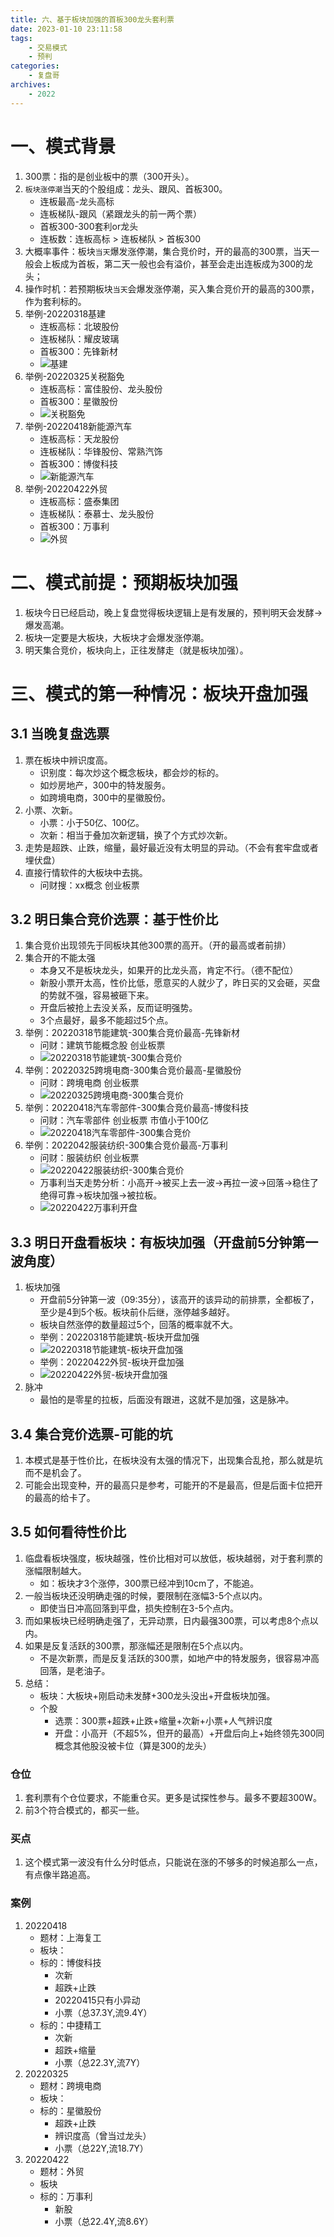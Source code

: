 ```yaml
---
title: 六、基于板块加强的首板300龙头套利票
date: 2023-01-10 23:11:58
tags: 
    - 交易模式
    - 预判
categories: 
    - 复盘哥
archives: 
    - 2022
---
```

# 一、模式背景
1. 300票：指的是创业板中的票（300开头）。
2. `板块涨停潮`当天的个股组成：龙头、跟风、首板300。
    - 连板最高-龙头高标
    - 连板梯队-跟风（紧跟龙头的前一两个票）
    - 首板300-300套利or龙头
    - 连板数：连板高标 > 连板梯队 > 首板300
3. 大概率事件：板块`当天`爆发涨停潮，集合竞价时，开的最高的300票，当天一般会上板成为首板，第二天一般也会有溢价，甚至会走出连板成为300的龙头；
4. 操作时机：若预期板块`当天`会爆发涨停潮，买入集合竞价开的最高的300票，作为套利标的。
5. 举例-20220318基建
    - 连板高标：北玻股份
    - 连板梯队：耀皮玻璃
    - 首板300：先锋新材
    - ![基建](20220318基建板块身位举例.png)
6. 举例-20220325关税豁免
    - 连板高标：富佳股份、龙头股份
    - 首板300：星徽股份
    - ![关税豁免](20220325关税豁免板块身位举例.png)
7. 举例-20220418新能源汽车
    - 连板高标：天龙股份
    - 连板梯队：华锋股份、常熟汽饰
    - 首板300：博俊科技
    - ![新能源汽车](20220418新能源汽车板块身位举例.png)
8. 举例-20220422外贸
    - 连板高标：盛泰集团
    - 连板梯队：泰慕士、龙头股份
    - 首板300：万事利
    - ![外贸](20220422外贸板块身位举例.png)

# 二、模式前提：预期板块加强
1. 板块今日已经启动，晚上复盘觉得板块逻辑上是有发展的，预判明天会发酵->爆发高潮。
2. 板块一定要是大板块，大板块才会爆发涨停潮。
3. 明天集合竞价，板块向上，正往发酵走（就是板块加强）。

# 三、模式的第一种情况：板块开盘加强
## 3.1 当晚复盘选票
1. 票在板块中辨识度高。
    - 识别度：每次炒这个概念板块，都会炒的标的。
    - 如炒房地产，300中的特发服务。
    - 如跨境电商，300中的星徽股份。
2. 小票、次新。
    - 小票：小于50亿、100亿。
    - 次新：相当于叠加次新逻辑，换了个方式炒次新。
3. 走势是超跌、止跌，缩量，最好最近没有太明显的异动。（不会有套牢盘或者埋伏盘）
4. 直接行情软件的大板块中去挑。
    - 问财搜：xx概念 创业板票 
## 3.2 明日集合竞价选票：基于性价比
1. 集合竞价出现领先于同板块其他300票的高开。（开的最高或者前排）
2. 集合开的不能太强
    - 本身又不是板块龙头，如果开的比龙头高，肯定不行。（德不配位）
    - 新股小票开太高，性价比低，愿意买的人就少了，昨日买的又会砸，买盘的势就不强，容易被砸下来。
    - 开盘后被抢上去没关系，反而证明强势。
    - 3个点最好，最多不能超过5个点。
3. 举例：20220318节能建筑-300集合竞价最高-先锋新材
    - 问财：建筑节能概念股 创业板票
    - ![20220318节能建筑-300集合竞价](20220318节能建筑-300集合竞价.PNG)
4. 举例：20220325跨境电商-300集合竞价最高-星徽股份
    - 问财：跨境电商 创业板票
    - ![20220325跨境电商-300集合竞价](20220325跨境电商-300集合竞价.png)
5. 举例：20220418汽车零部件-300集合竞价最高-博俊科技
    - 问财：汽车零部件 创业板票 市值小于100亿
    - ![20220418汽车零部件-300集合竞价](20220418汽车零部件-300集合竞价.png)
6. 举例：2022042服装纺织-300集合竞价最高-万事利
    - 问财：服装纺织 创业板票
    - ![20220422服装纺织-300集合竞价](20220422服装纺织-300集合竞价.PNG)
    - 万事利当天走势分析：小高开->被买上去一波->再拉一波->回落->稳住了绝得可靠->板块加强->被拉板。    
    - ![20220422万事利开盘](20220422万事利开盘.png)
## 3.3 明日开盘看板块：有板块加强（开盘前5分钟第一波角度）
1. 板块加强
    - 开盘前5分钟第一波（09:35分），该高开的该异动的前排票，全都板了，至少是4到5个板。板块前仆后继，涨停越多越好。
    - 板块自然涨停的数量超过5个，回落的概率就不大。
    - 举例：20220318节能建筑-板块开盘加强 
    - ![20220318节能建筑-板块开盘加强](20220318节能建筑-板块开盘加强.PNG)
    - 举例：20220422外贸-板块开盘加强
    - ![20220422外贸-板块开盘加强](20220422外贸-板块开盘加强.PNG)
2. 脉冲
    - 最怕的是零星的拉板，后面没有跟进，这就不是加强，这是脉冲。

## 3.4 集合竞价选票-可能的坑
1. 本模式是基于性价比，在板块没有太强的情况下，出现集合乱抢，那么就是坑而不是机会了。
2. 可能会出现变种，开的最高只是参考，可能开的不是最高，但是后面卡位把开的最高的给卡了。

## 3.5 如何看待性价比
1. 临盘看板块强度，板块越强，性价比相对可以放低，板块越弱，对于套利票的涨幅限制越大。
    - 如：板块才3个涨停，300票已经冲到10cm了，不能追。
2. 一般当板块还没明确走强的时候，要限制在涨幅3-5个点以内。
    - 即使当日冲高回落到平盘，损失控制在3-5个点内。
4. 而如果板块已经明确走强了，无异动票，日内最强300票，可以考虑8个点以内。
5. 如果是反复活跃的300票，那涨幅还是限制在5个点以内。
    - 不是次新票，而是反复活跃的300票，如地产中的特发服务，很容易冲高回落，是老油子。
8. 总结：
    - 板块：大板块+刚启动未发酵+300龙头没出+开盘板块加强。
    - 个股
      - 选票：300票+超跌+止跌+缩量+次新+小票+人气辨识度
      - 开盘：小高开（不超5%，但开的最高）+开盘后向上+始终领先300同概念其他股没被卡位（算是300的龙头）
### 仓位
1. 套利票有个仓位要求，不能重仓买。更多是试探性参与。最多不要超300W。
2. 前3个符合模式的，都买一些。
### 买点
1. 这个模式第一波没有什么分时低点，只能说在涨的不够多的时候追那么一点，有点像半路追高。
### 案例
1. 20220418
    - 题材：上海复工
    - 板块：
    - 标的：博俊科技
      - 次新
      - 超跌+止跌
      - 20220415只有小异动
      - 小票（总37.3Y,流9.4Y）
    - 标的：中捷精工
      - 次新
      - 超跌+缩量
      - 小票（总22.3Y,流7Y）
2. 20220325
    - 题材：跨境电商
    - 板块：
    - 标的：星徽股份
      - 超跌+止跌
      - 辨识度高（曾当过龙头）
      - 小票（总22Y,流18.7Y）
3. 20220422
    - 题材：外贸
    - 板块
    - 标的：万事利
      - 新股
      - 小票（总22.4Y,流8.6Y）  